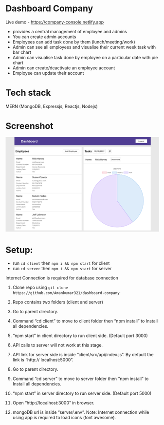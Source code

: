 # Dashboard Company

Live demo - https://company-console.netlify.app

- provides a central management of employee and admins
- You can create admin accounts
- Employees can add task done by them (lunch/meeting/work)
- Admin can see all employees and visualise their current week task with bar chart
- Admin can visualise task done by employee on a particular date with pie chart
- Admin can create/deactivate an employee account
- Employee can update their account

# Tech stack

MERN (MongoDB, Expressjs, Reactjs, Nodejs)

# Screenshot

![alt text](https://github.com/Amankumar321/dashboard-company/blob/dbc4ef0db9e370355ba703d7674d9bfcd8662a51/Screenshot%202023-03-03%20at%2011.57.42%20PM.png?raw=true)

# Setup:
- run ```cd client``` then ```npm i && npm start``` for client
- run ```cd server``` then ```npm i && npm start``` for server

Internet Connection is required for database connection
1. Clone repo using ```git clone https://github.com/Amankumar321/dashboard-company```
2. Repo contains two folders (client and server)
3. Go to parent directory.
4. Command “cd client” to move to client folder then “npm install” to Install all dependencies.
5. “npm start” in client directory to run client side. (Default port 3000)
   
6. API calls to server will not work at this stage.
7. API link for server side is inside “client/src/api/index.js”. By default the link is “http:// localhost:5000”.
8. Go to parent directory.
9. Command “cd server” to move to server folder then “npm install” to Install all dependencies.
10. “npm start” in server directory to run server side. (Default port 5000)
11. Open “http://localhost:3000” in browser.
12. mongoDB url is inside “server/.env”.
Note: Internet connection while using app is required to load icons (font awesome).
